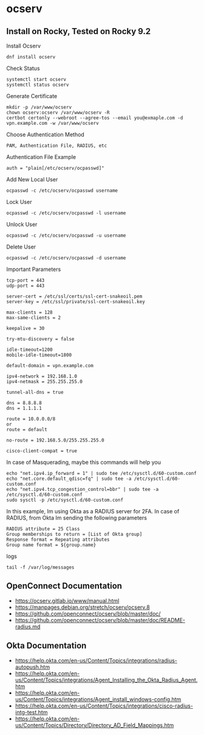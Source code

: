 # ocserv

## Install on Rocky, Tested on Rocky 9.2


Install Ocserv
```
dnf install ocserv
```

Check Status
```
systemctl start ocserv
systemctl status ocserv
```

Generate Certificate
```
mkdir -p /var/www/ocserv
chown ocserv:ocserv /var/www/ocserv -R
certbot certonly --webroot --agree-tos --email you@exmaple.com -d vpn.example.com -w /var/www/ocserv
```

Choose Authentication Method
```
PAM, Authentication File, RADIUS, etc
```
Authentication File Example
```
auth = "plain[/etc/ocserv/ocpasswd]"
```
Add New Local User
```
ocpasswd -c /etc/ocserv/ocpasswd username
```

Lock User
```
ocpasswd -c /etc/ocserv/ocpasswd -l username
```

Unlock User

```
ocpasswd -c /etc/ocserv/ocpasswd -u username
```

Delete User
```
ocpasswd -c /etc/ocserv/ocpasswd -d username
```

Important Parameters
```
tcp-port = 443
udp-port = 443

server-cert = /etc/ssl/certs/ssl-cert-snakeoil.pem
server-key = /etc/ssl/private/ssl-cert-snakeoil.key

max-clients = 128
max-same-clients = 2

keepalive = 30

try-mtu-discovery = false

idle-timeout=1200
mobile-idle-timeout=1800

default-domain = vpn.example.com

ipv4-network = 192.168.1.0
ipv4-netmask = 255.255.255.0

tunnel-all-dns = true

dns = 8.8.8.8
dns = 1.1.1.1

route = 10.0.0.0/8
or 
route = default

no-route = 192.168.5.0/255.255.255.0

cisco-client-compat = true
```

In case of Masquerading, maybe this commands will help you
```
echo "net.ipv4.ip_forward = 1" | sudo tee /etc/sysctl.d/60-custom.conf
echo "net.core.default_qdisc=fq" | sudo tee -a /etc/sysctl.d/60-custom.conf
echo "net.ipv4.tcp_congestion_control=bbr" | sudo tee -a /etc/sysctl.d/60-custom.conf
sudo sysctl -p /etc/sysctl.d/60-custom.conf
```


In this example, Im using Okta as a RADIUS server for 2FA.
In case of RADIUS, from Okta Im sending the following parameters
```
RADIUS attribute = 25 Class
Group memberships to return = [List of Okta group]
Response format = Repeating attributes
Group name format = ${group.name}
```

logs

```
tail -f /var/log/messages
```

## OpenConnect Documentation
* https://ocserv.gitlab.io/www/manual.html
* https://manpages.debian.org/stretch/ocserv/ocserv.8
* https://github.com/openconnect/ocserv/blob/master/doc/
* https://github.com/openconnect/ocserv/blob/master/doc/README-radius.md


## Okta Documentation

* https://help.okta.com/en-us/Content/Topics/integrations/radius-autopush.htm
* https://help.okta.com/en-us/Content/Topics/integrations/Agent_Installing_the_Okta_Radius_Agent.htm
* https://help.okta.com/en-us/Content/Topics/integrations/Agent_install_windows-config.htm
* https://help.okta.com/en-us/Content/Topics/integrations/cisco-radius-intg-test.htm
* https://help.okta.com/en-us/Content/Topics/Directory/Directory_AD_Field_Mappings.htm

